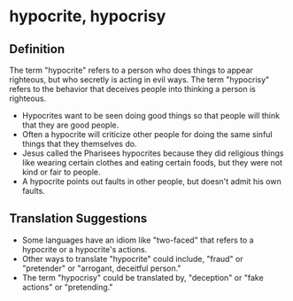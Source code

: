 # hypocrite, hypocrisy

## Definition

The term "hypocrite" refers to a person who does things to appear righteous, but who secretly is acting in evil ways. The term "hypocrisy" refers to the behavior that deceives people into thinking a person is righteous.

* Hypocrites want to be seen doing good things so that people will think that they are good people.
* Often a hypocrite will criticize other people for doing the same sinful things that they themselves do.
* Jesus called the Pharisees hypocrites because they did religious things like wearing certain clothes and eating certain foods, but they were not kind or fair to people.
* A hypocrite points out faults in other people, but doesn't admit his own faults.


## Translation Suggestions



* Some languages have an idiom like "two-faced" that refers to a hypocrite or a hypocrite's actions.
* Other ways to translate "hypocrite" could include, "fraud" or "pretender" or "arrogant, deceitful person."
* The term "hypocrisy" could be translated by, "deception" or "fake actions" or "pretending."